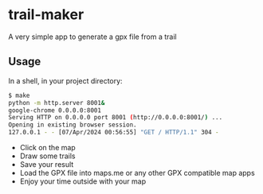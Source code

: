# trail-maker
A very simple app to generate a gpx file from a trail

## Usage

In a shell, in your project directory:

```sh
$ make
python -m http.server 8001&
google-chrome 0.0.0.0:8001
Serving HTTP on 0.0.0.0 port 8001 (http://0.0.0.0:8001/) ...
Opening in existing browser session.
127.0.0.1 - - [07/Apr/2024 00:56:55] "GET / HTTP/1.1" 304 -
```

* Click on the map
* Draw some trails
* Save your result
* Load the GPX file into maps.me or any other GPX compatible map apps
* Enjoy your time outside with your map
